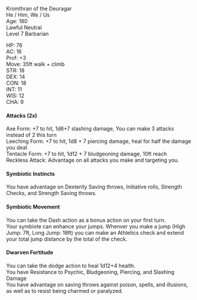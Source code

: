 Kromthran of the Deuragar \
He / Him, We / Us \
Age: 180 \
Lawful Neutral \
Level 7 Barbarian

HP: 76 \
AC: 16 \
Prof: +3 \
Move: 35ft walk + climb \
STR: 18 \
DEX: 14 \
CON: 18 \
INT: 11 \
WIS: 12 \
CHA: 9


#### Attacks (2x)
Axe Form: +7 to hit, 1d6+7 slashing damage, You can make 3 attacks instead of 2 this turn \
Leeching Form: +7 to hit, 1d8 + 7 piercing damage, heal for half the damage you deal \
Tentacle Form: +7 to hit, 1d12 + 7 bludgeoning damage, 10ft reach \
Reckless Attack: Advantage on all attacks you make and targeting you. 

#### Symbiotic Instincts
You have advantage on Dexterity Saving throws, Initiative rolls, Strength Checks, and Strength Saving throws.  

#### Symbiotic Movement
You can take the Dash action as a bonus action on your first turn. \
Your symbiote can enhance your jumps. Whenver you make a jump (High Jump: 7ft, Long Jump: 18ft) you can make an Athletics check and extend your total jump distance by the total of the check. 

#### Dwarven Fortitude
You can take the dodge action to heal 1d12+4 health. \
You have Resistance to Psychic, Bludgeoning, Piercing, and Slashing Damage \
You have advantage on saving throws against poison, spells, and illusions, as well as to resist being charmed or paralyzed.

